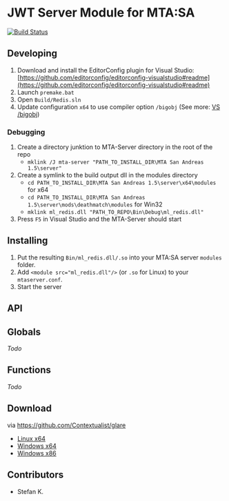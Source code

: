 # JWT Server Module for MTA:SA
[![Build Status](https://dev.azure.com/eXo-OpenSource/ml_redis/_apis/build/status/eXo-OpenSource.ml_redis?branchName=master)](https://dev.azure.com/eXo-OpenSource/ml_redis/_build/latest?definitionId=1&branchName=master)

## Developing
1. Download and install the EditorConfig plugin for Visual Studio: [https://github.com/editorconfig/editorconfig-visualstudio#readme](https://github.com/editorconfig/editorconfig-visualstudio#readme)
2. Launch `premake.bat`
3. Open `Build/Redis.sln`
4. Update configuration `x64` to use compiler option `/bigobj` (See more: [VS /bigobj](https://docs.microsoft.com/en-us/cpp/build/reference/bigobj-increase-number-of-sections-in-dot-obj-file?view=vs-2019#to-set-this-compiler-option-in-the-visual-studio-development-environment))

### Debugging
1. Create a directory junktion to MTA-Server directory in the root of the repo
    * `mklink /J mta-server "PATH_TO_INSTALL_DIR\MTA San Andreas 1.5\server"`
2. Create a symlink to the build output dll in the modules directory
    * `cd PATH_TO_INSTALL_DIR\MTA San Andreas 1.5\server\x64\modules` for x64
    * `cd PATH_TO_INSTALL_DIR\MTA San Andreas 1.5\server\mods\deathmatch\modules` for Win32
    * `mklink ml_redis.dll "PATH_TO_REPO\Bin\Debug\ml_redis.dll"`
3. Press `F5` in Visual Studio and the MTA-Server should start

## Installing
1. Put the resulting `Bin/ml_redis.dll/.so` into your MTA:SA server `modules` folder.
2. Add `<module src="ml_redis.dll"/>` (or `.so` for Linux) to your `mtaserver.conf`.
3. Start the server


## API
## Globals
*Todo*

## Functions
*Todo*

## Download
via https://github.com/Contextualist/glare
* [Linux x64](https://glare.now.sh/eXo-OpenSource/ml_redis/ml_redis.so)
* [Windows x64](https://glare.now.sh/eXo-OpenSource/ml_redis/ml_redis_x64.dll)
* [Windows x86](https://glare.now.sh/eXo-OpenSource/ml_redis/ml_redis_win32.dll)

## Contributors
* Stefan K.
